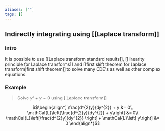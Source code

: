 ```yaml
---
aliases: [""]
tags: []
---
```


## Indirectly integrating using [[Laplace transform]]

### Intro

It is possible to use [[Laplace transform standard results]], [[linearity principle for Laplace transforms]] and [[first shift theorem for Laplace transform|first shift theorem]] to solve many ODE's as well as other complex equations.

### Example

> Solve $y''+y=0$ using [[Laplace transform]]

$$\begin{align*}
\frac{d^{2}y}{dy^{2}} + y &= 0\\
\mathCal{L}\left[\frac{d^{2}y}{dy^{2}} + y\right] &= 0\\
\mathCal{L}\left[\frac{d^{2}y}{dy^{2}} \right] + \mathCal{L}\left[ y\right] &= 0
\end{align*}$$
